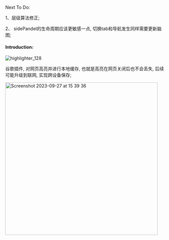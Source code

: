Next To Do:

1、层级算法修正;

2、 sidePandel的生命周期应该更敏感一点, 切换tab和导航发生同样需要更新脑图;

#### Introduction:

![highlighter_128](https://github.com/induang/hight/assets/50736248/bb48cee8-3234-4374-8ad5-447154ed32be)


谷歌插件, 对网页高亮并进行本地缓存, 也就是高亮在网页关闭后也不会丢失, 后续可能升级到联网, 实现跨设备保存;

<img width="480" alt="Screenshot 2023-09-27 at 15 39 36" src="https://github.com/induang/hight/assets/50736248/67c4dd62-ed9c-4724-a370-611c31a3092f">





